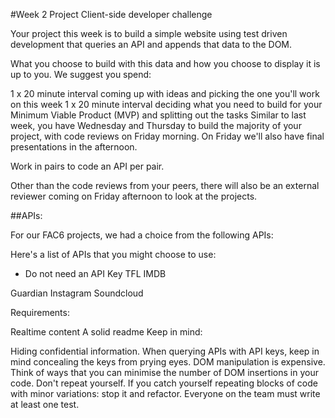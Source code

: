 #Week 2 Project
Client-side developer challenge

Your project this week is to build a simple website using test driven development that queries an API and appends that data to the DOM.

What you choose to build with this data and how you choose to display it is up to you.
We suggest you spend:

1 x 20 minute interval coming up with ideas and picking the one you'll work on this week
1 x 20 minute interval deciding what you need to build for your Minimum Viable Product (MVP) and splitting out the tasks
Similar to last week, you have Wednesday and Thursday to build the majority of your project, with code reviews on Friday morning. On Friday we'll also have final presentations in the afternoon.

Work in pairs to code an API per pair.

Other than the code reviews from your peers, there will also be an external reviewer coming on Friday afternoon to look at the projects.

##APIs:

For our FAC6 projects, we had a choice from the following APIs:


Here's a list of APIs that you might choose to use:

+ Do not need an API Key
TFL
IMDB

Guardian
Instagram
Soundcloud

Requirements:

Realtime content
A solid readme
Keep in mind:

Hiding confidential information. When querying APIs with API keys, keep in mind concealing the keys from prying eyes.
DOM manipulation is expensive. Think of ways that you can minimise the number of DOM insertions in your code.
Don't repeat yourself. If you catch yourself repeating blocks of code with minor variations: stop it and refactor.
Everyone on the team must write at least one test.
